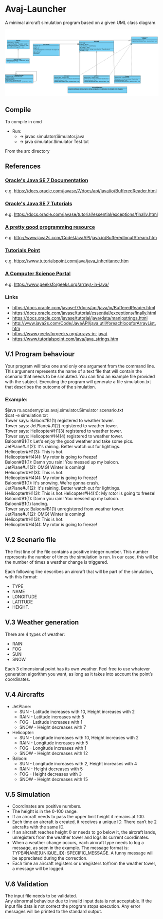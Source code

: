 # Avaj-Launcher
A minimal aircraft simulation program based on a given UML class diagram. 

![Avaj Launcher UML](./images/avaj_uml.png)

## Compile
To compile in cmd  
* Run:  
   + -> javac simulator/Simulator.java  
   + -> java simulator.Simulator Test.txt  

From the src directory   

## References

### [Oracle's Java SE 7 Documentation](https://docs.oracle.com/javase/7/docs/api/)  
e.g. https://docs.oracle.com/javase/7/docs/api/java/io/BufferedReader.html

### [Oracle's Java SE 7 Tutorials](https://docs.oracle.com/javase/tutorial/essential/)  
e.g. https://docs.oracle.com/javase/tutorial/essential/exceptions/finally.html

### [A pretty good programming resource](http://www.java2s.com/)
e.g. http://www.java2s.com/Code/JavaAPI/java.io/BufferedInputStream.htm

### [Tutorials Point](https://www.tutorialspoint.com/java/index.htm)
e.g. https://www.tutorialspoint.com/java/java_inheritance.htm

### [A Computer Science Portal](http://www.java2s.com/)
e.g. https://www.geeksforgeeks.org/arrays-in-java/

### Links  
*   https://docs.oracle.com/javase/7/docs/api/java/io/BufferedReader.html  
*   https://docs.oracle.com/javase/tutorial/essential/exceptions/finally.html  
*   https://docs.oracle.com/javase/tutorial/java/data/manipstrings.html  
*   http://www.java2s.com/Code/JavaAPI/java.util/foreachloopforArrayList.htm  
*   https://www.geeksforgeeks.org/arrays-in-java/  
*   https://www.tutorialspoint.com/java/java_strings.htm  

## V.1 Program behaviour

Your program will take one and only one argument from the command line. This argument
represents the name of a text file that will contain the scenario that needs to be
simulated. You can find an example file provided with the subject.
Executing the program will generate a file simulation.txt that describes the outcome
of the simulation.

### Example:
$java ro.academyplus.avaj.simulator.Simulator scenario.txt  
$cat -e simulation.txt  
Tower says: Baloon#B1(1) registered to weather tower.  
Tower says: JetPlane#J1(2) registered to weather tower.  
Tower says: Helicopter#H1(3) registered to weather tower.  
Tower says: Helicopter#H4(4) registered to weather tower.  
Baloon#B1(1): Let's enjoy the good weather and take some pics.  
JetPlane#J1(2): It's raining. Better watch out for lightings.  
Helicopter#H1(3): This is hot.  
Helicopter#H4(4): My rotor is going to freeze!  
Baloon#B1(1): Damn you rain! You messed up my baloon.  
JetPlane#J1(2): OMG! Winter is coming!  
Helicopter#H1(3): This is hot.  
Helicopter#H4(4): My rotor is going to freeze!  
Baloon#B1(1): It's snowing. We're gonna crash.  
JetPlane#J1(2): It's raining. Better watch out for lightings.  
Helicopter#H1(3): This is hot.Helicopter#H4(4): My rotor is going to freeze!  
Baloon#B1(1): Damn you rain! You messed up my baloon.  
Baloon#B1(1) landing.  
Tower says: Baloon#B1(1) unregistered from weather tower.  
JetPlane#J1(2): OMG! Winter is coming!  
Helicopter#H1(3): This is hot.  
Helicopter#H4(4): My rotor is going to freeze!  

## V.2 Scenario file

The first line of the file contains a positive integer number. This number represents the
number of times the simulation is run. In our case, this will be the number of times a
weather change is triggered.

Each following line describes an aircraft that will be part of the simulation, with this
format: 
- TYPE 
- NAME 
- LONGITUDE 
- LATITUDE
- HEIGHT.

## V.3 Weather generation

There are 4 types of weather:
- RAIN
- FOG
- SUN
- SNOW

Each 3 dimensional point has its own weather. Feel free to use whatever generation
algorithm you want, as long as it takes into account the point’s coordinates.

## V.4 Aircrafts
- JetPlane:
    - SUN - Latitude increases with 10, Height increases with 2
    - RAIN - Latitude increases with 5
    - FOG - Latitude increases with 1
    - SNOW - Height decreases with 7
- Helicopter:
    - SUN - Longitude increases with 10, Height increases with 2
    - RAIN - Longitude increases with 5
    - FOG - Longitude increases with 1
    - SNOW - Height decreases with 12
- Baloon:
    - SUN - Longitude increases with 2, Height increases with 4
    - RAIN - Height decreases with 5
    - FOG - Height decreases with 3
    - SNOW - Height decreases with 15

## V.5 Simulation

- Coordinates are positive numbers.
- The height is in the 0-100 range.
- If an aircraft needs to pass the upper limit height it remains at 100.
- Each time an aircraft is created, it receives a unique ID. There can’t be 2 aircrafts
with the same ID.
- If an aircraft reaches height 0 or needs to go below it, the aircraft lands, unregisters
from the weather tower and logs its current coordinates.
- When a weather change occurs, each aircraft type needs to log a message, as seen in
the example. The message format is: TYPE#NAME(UNIQUE_ID): SPECIFIC_MESSAGE.
A funny message will be appreciated during the correction.
- Each time an aircraft registers or unregisters to/from the weather tower, a message
will be logged.

## V.6 Validation
The input file needs to be validated.  
Any abnormal behaviour due to invalid input data
is not acceptable. If the input file data is not correct the program stops execution. Any
error messages will be printed to the standard output.
